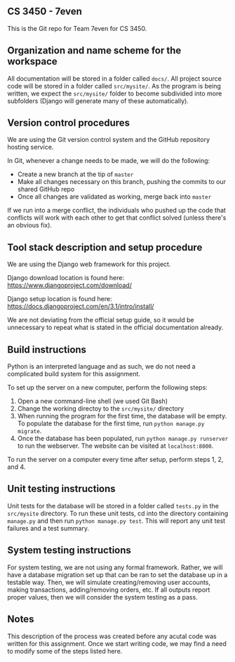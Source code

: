 ## CS 3450 - 7even

This is the Git repo for Team 7even for CS 3450.

## Organization and name scheme for the workspace

All documentation will be stored in a folder called `docs/`. All project source
code will be stored in a folder called `src/mysite/`. As the program is being written, 
we expect the `src/mysite/` folder to become subdivided into more subfolders (Django 
will generate many of these automatically).

## Version control procedures

We are using the Git version control system and the GitHub repository hosting
service. 

In Git, whenever a change needs to be made, we will do the following:

* Create a new branch at the tip of `master`
* Make all changes necessary on this branch, pushing the commits to our shared
  GitHub repo
* Once all changes are validated as working, merge back into `master`

If we run into a merge conflict, the individuals who pushed up the code that conflicts
will work with each other to get that conflict solved (unless there's an obvious fix).

## Tool stack description and setup procedure

We are using the Django web framework for this project. 

Django download location is found here: https://www.djangoproject.com/download/ 

Django setup location is found here: https://docs.djangoproject.com/en/3.1/intro/install/ 

We are not deviating from the official setup guide, so it would be unnecessary to repeat
what is stated in the official documentation already.

## Build instructions

Python is an interpreted language and as such, we do not need a complicated build system
for this assignment.

To set up the server on a new computer, perform the following steps:

1. Open a new command-line shell (we used Git Bash)
2. Change the working directoy to the `src/mysite/` directory 
3. When running the program for the first time, the database will be empty. To populate 
the database for the first time, run `python manage.py migrate`.
4. Once the database has been populated, run `python manage.py runserver` to run the 
webserver. The website can be visited at `localhost:8000`.

To run the server on a computer every time after setup, perform steps 1, 2, and 4.

## Unit testing instructions

Unit tests for the database will be stored in a folder called `tests.py` in the `src/mysite` 
directory. To run these unit tests, cd into the directory containing `manage.py` and then 
run `python manage.py test`. This will report any unit test failures and a test summary.

## System testing instructions

For system testing, we are not using any formal framework. Rather, we will have a database
migration set up that can be ran to set the database up in a testable way. Then, we will simulate 
creating/removing user accounts, making transactions, adding/removing orders, etc. If all 
outputs report proper values, then we will consider the system testing as a pass.

## Notes

This description of the process was created before any acutal code was written for this 
assignment. Once we start writing code, we may find a need to modify some of the steps listed 
here. 

